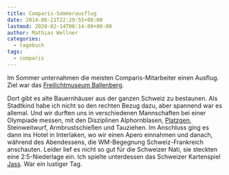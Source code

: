 ```yaml
---
title: Comparis-Sommerausflug
date: 2014-06-21T22:29:55+00:00
lastmod: 2020-02-14T00:14:09+00:00
author: Mathias Wellner
categories:
  - tagebuch
tags:
  - comparis
---
```

Im Sommer unternahmen die meisten Comparis-Mitarbeiter einen Ausflug. Ziel war das <a href="http://www.ballenberg.ch/" target="_blank">Freilichtmuseum Ballenberg</a>. 
<!--more-->

Dort gibt es alte Bauernhäuser aus der ganzen Schweiz zu bestaunen. Als Stadtkind habe ich nicht so den rechten Bezug dazu, aber spannend war es allemal. Und wir durften uns in verschiedenen Mannschaften bei einer Olympiade messen, mit den Disziplinen Alphornblasen, <a href="http://de.wikipedia.org/wiki/Platzgen" target="_blank">Platzgen</a>, Steinweitwurf, Armbrustschießen und Tauziehen. Im Anschluss ging es dann ins Hotel in Interlaken, wo wir einen Apero einnahmen und danach, während des Abendessens, die WM-Begegnung Schweiz-Frankreich anschauten. Leider lief es nicht so gut für die Schweizer Nati, sie steckten eine 2:5-Niederlage ein. Ich spielte unterdessen das Schweizer Kartenspiel <a href="http://de.wikipedia.org/wiki/Jass" target="_blank">Jass</a>. War ein lustiger Tag. 
